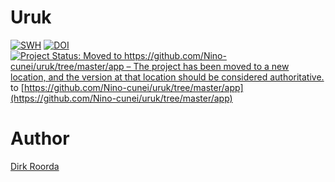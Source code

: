 # Uruk

[![SWH](https://archive.softwareheritage.org/badge/origin/https://github.com/annotation/app-uruk/)](https://archive.softwareheritage.org/browse/origin/https://github.com/annotation/app-uruk/)
[![DOI](https://zenodo.org/badge/161639327.svg)](https://zenodo.org/badge/latestdoi/161639327)
[![Project Status: Moved to https://github.com/Nino-cunei/uruk/tree/master/app – The project has been moved to a new location, and the version at that location should be considered authoritative.](https://www.repostatus.org/badges/latest/moved.svg)](https://www.repostatus.org/#moved) to [https://github.com/Nino-cunei/uruk/tree/master/app](https://github.com/Nino-cunei/uruk/tree/master/app)

# Author

[Dirk Roorda](https://github.com/dirkroorda)

